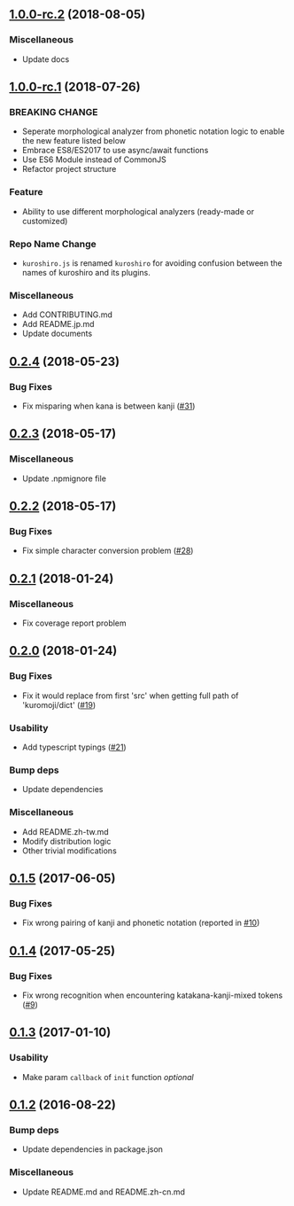 <a name="1.0.0-rc.2"></a>
## [1.0.0-rc.2](https://github.com/hexenq/kuroshiro/compare/1.0.0-rc.1...1.0.0-rc.2) (2018-08-05)

### Miscellaneous

* Update docs

<a name="1.0.0-rc.1"></a>
## [1.0.0-rc.1](https://github.com/hexenq/kuroshiro/compare/0.2.4...1.0.0-rc.1) (2018-07-26)

### BREAKING CHANGE 

* Seperate morphological analyzer from phonetic notation logic to enable the new feature listed below
* Embrace ES8/ES2017 to use async/await functions
* Use ES6 Module instead of CommonJS
* Refactor project structure

### Feature

* Ability to use different morphological analyzers (ready-made or customized)

### Repo Name Change

* `kuroshiro.js` is renamed `kuroshiro` for avoiding confusion between the names of kuroshiro and its plugins.

### Miscellaneous

* Add CONTRIBUTING.md
* Add README.jp.md
* Update documents

<a name="0.2.4"></a>
## [0.2.4](https://github.com/hexenq/kuroshiro/compare/0.2.3...0.2.4) (2018-05-23)

### Bug Fixes

* Fix misparing when kana is between kanji ([#31](https://github.com/hexenq/kuroshiro/issues/31))

<a name="0.2.3"></a>
## [0.2.3](https://github.com/hexenq/kuroshiro/compare/0.2.2...0.2.3) (2018-05-17)

### Miscellaneous

* Update .npmignore file

<a name="0.2.2"></a>
## [0.2.2](https://github.com/hexenq/kuroshiro/compare/0.2.1...0.2.2) (2018-05-17)

### Bug Fixes

* Fix simple character conversion problem ([#28](https://github.com/hexenq/kuroshiro/issues/28))

<a name="0.2.1"></a>
## [0.2.1](https://github.com/hexenq/kuroshiro/compare/0.2.0...0.2.1) (2018-01-24)

### Miscellaneous

* Fix coverage report problem

<a name="0.2.0"></a>
## [0.2.0](https://github.com/hexenq/kuroshiro/compare/0.1.5...0.2.0) (2018-01-24)

### Bug Fixes

* Fix it would replace from first 'src' when getting full path of 'kuromoji/dict' ([#19](https://github.com/hexenq/kuroshiro/pull/19))

### Usability

* Add typescript typings ([#21](https://github.com/hexenq/kuroshiro/pull/21))

### Bump deps

* Update dependencies

### Miscellaneous

* Add README.zh-tw.md
* Modify distribution logic
* Other trivial modifications

<a name="0.1.5"></a>
## [0.1.5](https://github.com/hexenq/kuroshiro/compare/0.1.4...0.1.5) (2017-06-05)

### Bug Fixes

* Fix wrong pairing of kanji and phonetic notation (reported in [#10](https://github.com/hexenq/kuroshiro/issues/10))

<a name="0.1.4"></a>
## [0.1.4](https://github.com/hexenq/kuroshiro/compare/0.1.3...0.1.4) (2017-05-25)

### Bug Fixes

* Fix wrong recognition when encountering katakana-kanji-mixed tokens ([#9](https://github.com/hexenq/kuroshiro/issues/9))

<a name="0.1.3"></a>
## [0.1.3](https://github.com/hexenq/kuroshiro/compare/0.1.2...0.1.3) (2017-01-10)

### Usability

* Make param `callback` of `init` function *optional*

<a name="0.1.2"></a>
## [0.1.2](https://github.com/hexenq/kuroshiro/compare/0.1.1...0.1.2) (2016-08-22)

### Bump deps

* Update dependencies in package.json

### Miscellaneous

* Update README.md and README.zh-cn.md
